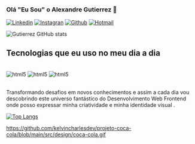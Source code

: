 ### Olá "Eu Sou" o Alexandre Gutierrez 👋

[![Linkedin](https://img.shields.io/badge/LinkedIn-0077B5?style=for-the-badge&logo=linkedin&logoColor=white)](https://www.linkedin.com/in/alexandregutierrezz)
[![Instagran](https://img.shields.io/badge/Instagram-E4405F?style=for-the-badge&logo=instagram&logoColor=white)](https://www.instagram.com/alexandregutierrezzz/?igshid=YmMyMTA2M2Y%3D)
[![Github](https://img.shields.io/badge/GitHub-100000?style=for-the-badge&logo=github&logoColor=white)](https://github.com/ALEXANDREGUTI)
[![Hotmail](https://img.shields.io/badge/Microsoft_Outlook-0078D4?style=for-the-badge&logo=microsoft-outlook&logoColor=white)](https://outlook.live.com/mail/0/) 

![Gutierrez GitHub stats](https://github-readme-stats.vercel.app/api?username=ALEXANDREGUTI&show_icons=true&theme=merko)

## Tecnologias que eu uso no meu dia a dia

<div style="display: inline_block"><br/>
  <img align="center" alt="html5" src="https://img.shields.io/badge/HTML5-E34F26?style=for-the-badge&logo=html5&logoColor=white"/>
  <img align="center" alt="html5" src="https://img.shields.io/badge/CSS3-1572B6?style=for-the-badge&logo=css3&logoColor=white"/>
  <img align="center" alt="html5" src="https://img.shields.io/badge/JavaScript-F7DF1E?style=for-the-badge&logo=javascript&logoColor=black"/>
</div><br/>

Transformando desafios em novos conhecimentos e assim a cada dia vou descobrindo este universo fantástico do Desenvolvimento Web Frontend onde posso expressar minha criatividade e minha identidade visual .

[![Top Langs](https://github-readme-stats.vercel.app/api/top-langs/?username=anuraghazra)](https://github.com/anuraghazra/github-readme-stats)


https://github.com/kelvincharlesdev/projeto-coca-cola/blob/main/src/design/coca-cola.gif
 
